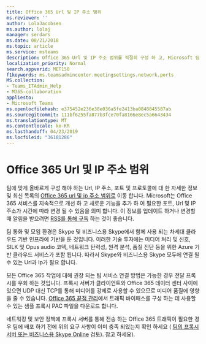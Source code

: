 ```yaml
---
title: Office 365 Url 및 IP 주소 범위
ms.reviewer: ''
author: LolaJacobsen
ms.author: lolaj
manager: serdars
ms.date: 08/21/2018
ms.topic: article
ms.service: msteams
description: Office 365 Url 및 IP 주소 범위를 적절히 구성 하 고, Microsoft 팀 서비스와의 연결을 사용할 수 있는 경우 전달 프록시를 우회 하 고, 네트워킹 및 보안 정책에 대 한 요구 사항을 확인 하는 방법을 알아봅니다.
localization_priority: Normal
search.appverid: MET150
f1keywords: ms.teamsadmincenter.meetingsettings.network.ports
MS.collection:
- Teams_ITAdmin_Help
- M365-collaboration
appliesto:
- Microsoft Teams
ms.openlocfilehash: e375452e236e38e036a5fe2413ba0848845587ab
ms.sourcegitcommit: 111bf6255fa877b3fce70fa8166e8ec5a6643434
ms.translationtype: MT
ms.contentlocale: ko-KR
ms.lasthandoff: 04/23/2019
ms.locfileid: "36181286"
---
```

<a name="office-365-urls-and-ip-address-ranges"></a>Office 365 Url 및 IP 주소 범위
=====================================

팀에 맞게 올바르게 구성 해야 하는 Url, IP 주소, 포트 및 프로토콜에 대 한 자세한 정보 및 최신 목록의 [Office 365 url 및 ip 주소 범위로](https://docs.microsoft.com/office365/enterprise/urls-and-ip-address-ranges#skype-for-business-online-and-microsoft-teams) 이동 합니다. Microsoft는 Office 365 서비스를 지속적으로 개선 하 고 새로운 기능을 추가 하 여 필요한 포트, Url 및 IP 주소가 시간에 따라 변경 될 수 있음을 의미 합니다. 이 정보를 업데이트 하거나 변경할 때 알림을 받으려면 [RSS를 통해 구독](https://go.microsoft.com/fwlink/p/?linkid=236301) 하는 것이 좋습니다.

팀 통화 및 모임 환경은 Skype 및 비즈니스용 Skype에서 함께 사용 되는 차세대 클라우드 기반 인프라에 기반을 둔 것입니다. 이러한 기술 투자에는 미디어 처리 및 신호, SILK 및 Opus audio 코덱, 네트워크 탄력성, 원격 분석, 품질 진단 등을 위한 Azure 기반 클라우드 서비스가 포함 됩니다. 따라서 Skype와 비즈니스용 Skype 모두에 연결 될 수 있는 Url과 Ip가 필요 합니다.

모든 Office 365 작업에 대해 권장 되는 팀 서비스 연결 방법은 가능한 경우 전달 프록시를 우회 하는 것입니다. 프록시 서버가 클라이언트와 Office 365 데이터 센터 사이에 있으면 UDP 대신 TCP를 통해 미디어를 강제로 사용할 수 있으므로 미디어 품질에 영향을 줄 수 있습니다. [Office 365 끝점 관리](https://support.office.com/article/99cab9d4-ef59-4207-9f2b-3728eb46bf9a)에서 트래픽 바이패스를 구성 하는 데 사용할 수 있는 샘플 프록시 PAC 파일을 다운로드 합니다.

네트워킹 및 보안 정책에 프록시 서버를 통해 전송 하는 Office 365 트래픽이 필요한 경우 팀에 배포 하기 전에 위의 요구 사항이 이미 충족 되었는지 확인 하세요 ( [팀의 프록시 서버 또는 비즈니스용 Skype Online](proxy-servers-for-skype-for-business-online.md) 검토). 참고 하세요).
